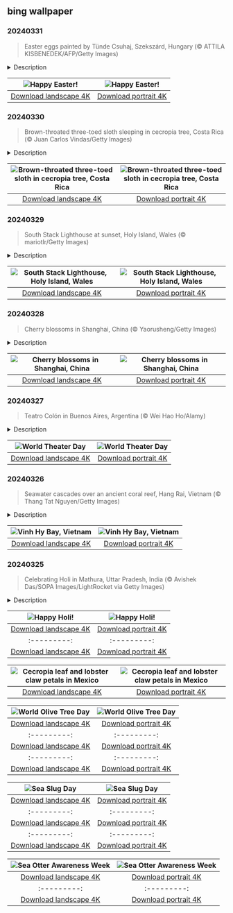 ## bing wallpaper

### 20240331

> Easter eggs painted by Tünde Csuhaj, Szekszárd, Hungary (© ATTILA KISBENEDEK/AFP/Getty Images)

<details>
<summary>Description</summary>

> Happy Easter! Do you like your eggs boiled or painted? The practice of painting chicken eggs, which originates from Persian traditions, was adopted by Christians in the early 17th century to commemorate this holiday, also called Pascha. Hungarian artist, Tünde Csuhaj—living and working in the small city of southern Hungary, Szekszárd—has mastered the craft. The internationally recognized egg-painter developed her own etching technique to create lace-like patterns. The meticulous designs appear on all sorts of eggs, including chicken, goose, swan, and even emu or ostrich eggs. The intricate motifs of incredible craftsmanship are often shown at national and international fairs and exhibitions. Are you inspired? Grab a paintbrush and test your egg-painting skills.
> 
> 
> 
> 

</details>

| ![Happy Easter!](https://cn.bing.com/th?id=OHR.HungarianEggs_EN-US3026213374_UHD.jpg&pid=hp&w=400&h=224&rs=1&c=4) | ![Happy Easter!](https://cn.bing.com/th?id=OHR.HungarianEggs_EN-US3026213374_1080x1920.jpg&pid=hp&w=155&h=315&rs=1&c=4) |
|:---------:|:---------:|
| [Download landscape 4K](https://cn.bing.com/th?id=OHR.HungarianEggs_EN-US3026213374_UHD.jpg) | [Download portrait 4K](https://cn.bing.com/th?id=OHR.HungarianEggs_EN-US3026213374_1080x1920.jpg) |

### 20240330

> Brown-throated three-toed sloth sleeping in cecropia tree, Costa Rica (© Juan Carlos Vindas/Getty Images)

<details>
<summary>Description</summary>

> Costa Rica's forests are habitats for two sloth species: Hoffmann's two-toed sloth and the star of today's homepage, the brown-throated three-toed sloth. Despite being larger than many other tree-dwelling mammals, three-toed sloths have adapted by reducing their muscle mass and size to thrive on treetops. Their large stomachs have four chambers, which, when full, account for about 30% of their body weight. These shaggy critters are so sedentary that algae grow on their coats, which helps to camouflage them within the rainforest canopy. In 2021, these slow-moving creatures were declared national symbols in Costa Rica. Then-president Carlos Alvarado signed the initiative into law to emphasize the sloths' importance in the country's ecosystem.
> 
> 
> 
> 

</details>

| ![Brown-throated three-toed sloth in cecropia tree, Costa Rica](https://cn.bing.com/th?id=OHR.SleepySloth_EN-US2834457510_UHD.jpg&pid=hp&w=400&h=224&rs=1&c=4) | ![Brown-throated three-toed sloth in cecropia tree, Costa Rica](https://cn.bing.com/th?id=OHR.SleepySloth_EN-US2834457510_1080x1920.jpg&pid=hp&w=155&h=315&rs=1&c=4) |
|:---------:|:---------:|
| [Download landscape 4K](https://cn.bing.com/th?id=OHR.SleepySloth_EN-US2834457510_UHD.jpg) | [Download portrait 4K](https://cn.bing.com/th?id=OHR.SleepySloth_EN-US2834457510_1080x1920.jpg) |

### 20240329

> South Stack Lighthouse at sunset, Holy Island, Wales (© mariotlr/Getty Images)

<details>
<summary>Description</summary>

> Built on the rugged cliffs of Holy Island, Wales, the South Stack Lighthouse stands watch over the deep waters of the Irish Sea. The 91-foot-tall white tower has guided sailors since its completion in 1809; it provides safe passage for ships on the Dublin-Holyhead-Liverpool route. When it was built, sperm whale oil was used to light the lamps; however, over the years, the mechanism has been upgraded to more advanced technology like LED bulbs and Fresnel lenses. Automated in 1984, the lighthouse continues to serve as a vital navigational aid, with its powerful beam shining up to 28 miles. As the sun sets and the sky fills with colors, the silhouette of the South Stack Lighthouse in the dusk makes for a stunning sight. Visitors brave the 400-step descent down the steep cliff face to explore the lighthouse, including its engine room and exhibition area.
> 
> 
> 
> 

</details>

| ![South Stack Lighthouse, Holy Island, Wales](https://cn.bing.com/th?id=OHR.SouthStackLight_EN-US2733077237_UHD.jpg&pid=hp&w=400&h=224&rs=1&c=4) | ![South Stack Lighthouse, Holy Island, Wales](https://cn.bing.com/th?id=OHR.SouthStackLight_EN-US2733077237_1080x1920.jpg&pid=hp&w=155&h=315&rs=1&c=4) |
|:---------:|:---------:|
| [Download landscape 4K](https://cn.bing.com/th?id=OHR.SouthStackLight_EN-US2733077237_UHD.jpg) | [Download portrait 4K](https://cn.bing.com/th?id=OHR.SouthStackLight_EN-US2733077237_1080x1920.jpg) |

### 20240328

> Cherry blossoms in Shanghai, China (© Yaorusheng/Getty Images)

<details>
<summary>Description</summary>

> In spring, nature puts on a vibrant display, marking the start of the season with the bloom of cherry blossoms. Around the globe, from Japan to the United States, this spectacle captivates millions of hearts. In China, cherry blossoms, known as 'Yinghua,' bloom from late March to late April, adorning landscapes with delicate hues of pink and white. Revered for centuries by the Chinese, these fragile petals hold profound significance in their traditions, symbolizing renewal, hope, and the transient nature of life. Among popular places to see them are Wuhan's East Lake Cherry Blossom Park, Lu Xun Park in Shanghai, and Beijing's Yuyuantan Park. Cherry blossoms look similar to plum blossoms, but an easy way to distinguish between the two is to look at their petals. Cherry blossom petals have split ends, but plum blossoms don't.
> 
> 
> 
> 

</details>

| ![Cherry blossoms in Shanghai, China](https://cn.bing.com/th?id=OHR.ShanghaiBlossoms_EN-US2613653434_UHD.jpg&pid=hp&w=400&h=224&rs=1&c=4) | ![Cherry blossoms in Shanghai, China](https://cn.bing.com/th?id=OHR.ShanghaiBlossoms_EN-US2613653434_1080x1920.jpg&pid=hp&w=155&h=315&rs=1&c=4) |
|:---------:|:---------:|
| [Download landscape 4K](https://cn.bing.com/th?id=OHR.ShanghaiBlossoms_EN-US2613653434_UHD.jpg) | [Download portrait 4K](https://cn.bing.com/th?id=OHR.ShanghaiBlossoms_EN-US2613653434_1080x1920.jpg) |

### 20240327

> Teatro Colón in Buenos Aires, Argentina (© Wei Hao Ho/Alamy)

<details>
<summary>Description</summary>

> Today, all the world's a stage. Every year on March 27, the curtains rise to thunderous applause in celebration of World Theater Day—an ode to an art form that has influenced the masses for centuries. The day aims to promote theater and raise awareness of how it has preserved ancient cultures, provided social commentary throughout history, and even helped form our language. Seen in the image today is the Teatro Colón, Buenos Aires, a symbol of Argentina's rich theatrical heritage. Built in 1908, the theater is renowned for its grand architecture and exceptional acoustics, making it one of the world's premier opera houses. Over the years, it has hosted performances by legendary figures such as Enrico Caruso, Richard Strauss, Lily Pons, Marina de Gabaráin, Joss Stone, Branford Marsalis, and many more. On this day dedicated to drama, let's appreciate this art form that continues to narrate stories in the most spectacular way!
> 
> 
> 
> 

</details>

| ![World Theater Day](https://cn.bing.com/th?id=OHR.TeatroColon_EN-US2518867279_UHD.jpg&pid=hp&w=400&h=224&rs=1&c=4) | ![World Theater Day](https://cn.bing.com/th?id=OHR.TeatroColon_EN-US2518867279_1080x1920.jpg&pid=hp&w=155&h=315&rs=1&c=4) |
|:---------:|:---------:|
| [Download landscape 4K](https://cn.bing.com/th?id=OHR.TeatroColon_EN-US2518867279_UHD.jpg) | [Download portrait 4K](https://cn.bing.com/th?id=OHR.TeatroColon_EN-US2518867279_1080x1920.jpg) |

### 20240326

> Seawater cascades over an ancient coral reef, Hang Rai, Vietnam (© Thang Tat Nguyen/Getty Images)

<details>
<summary>Description</summary>

> Welcome to Hang Rai, a blend of ancient rock formations and vibrant coral reefs. Also called Rai Cave, this cavern is part of the Vinh Hy Bay—enclosed by Nui Chua National Park—in the South Central Coast region of Vietnam. The area's natural coral reefs are surrounded by rock formations that are stacked upon each other to form a group of caves. One origin of the name 'Hang Rai' or 'Rai Cave' comes from otters (rai) that were occasionally seen seeking shelter in the caves. Another explanation is attributed to the abundance of rai trees in the area, whose oil was used to waterproof boats. The landscape is an awe-inspiring sight both under and above water: corals for deep divers and colorful sunsets for those who like camping in the sea breeze.
> 
> 
> 
> 

</details>

| ![Vinh Hy Bay, Vietnam](https://cn.bing.com/th?id=OHR.HangRaiVietnam_EN-US2418713642_UHD.jpg&pid=hp&w=400&h=224&rs=1&c=4) | ![Vinh Hy Bay, Vietnam](https://cn.bing.com/th?id=OHR.HangRaiVietnam_EN-US2418713642_1080x1920.jpg&pid=hp&w=155&h=315&rs=1&c=4) |
|:---------:|:---------:|
| [Download landscape 4K](https://cn.bing.com/th?id=OHR.HangRaiVietnam_EN-US2418713642_UHD.jpg) | [Download portrait 4K](https://cn.bing.com/th?id=OHR.HangRaiVietnam_EN-US2418713642_1080x1920.jpg) |

### 20240325

> Celebrating Holi in Mathura, Uttar Pradesh, India (© Avishek Das/SOPA Images/LightRocket via Getty Images)

<details>
<summary>Description</summary>

> It's Holi; get ready to become a walking rainbow and sprinkle joy wherever you go! This festival of colors, spring, and love is a cornerstone of Indian and Nepali culture. It is also celebrated in other countries with large Hindu populations, such as Bangladesh, Pakistan, the US, the UK, Suriname, Indonesia, and Malaysia. Festivities last for a night and a day, starting on the evening of the last full moon in the Hindu calendar month of Phalguna, which usually falls in March in the Gregorian calendar. As the sun sets, people gather to light bonfires, a ritual known as Holika Dahan, symbolizing the triumph of good over evil. The following day, the streets come alive with people splashing each other in colors, giving everyone a vibrant makeover. Are you ready for the hues of Holi?
> 
> 
> 
> 

</details>

| ![Happy Holi!](https://cn.bing.com/th?id=OHR.ColorfulHoli_EN-US2354988297_UHD.jpg&pid=hp&w=400&h=224&rs=1&c=4) | ![Happy Holi!](https://cn.bing.com/th?id=OHR.ColorfulHoli_EN-US2354988297_1080x1920.jpg&pid=hp&w=155&h=315&rs=1&c=4) |
|:---------:|:---------:|
| [Download landscape 4K](https://cn.bing.com/th?id=OHR.ColorfulHoli_EN-US2354988297_UHD.jpg) | [Download portrait 4K](https://cn.bing.com/th?id=OHR.ColorfulHoli_EN-US2354988297_1080x1920.jpg) |PeakDistrictNP_EN-US8094447567_1080x1920.jpg) |rait 4K](https://cn.bing.com/th?id=OHR.MarignyBeads_ZH-CN9346804869_1080x1920.jpg) |K](https://cn.bing.com/th?id=OHR.DeathValleySalt_EN-US1068737086_1080x1920.jpg) |N-US0948108910_1080x1920.jpg) |ing.com/th?id=OHR.EagleTree_EN-US8588984234_1080x1920.jpg) |d portrait 4K](https://cn.bing.com/th?id=OHR.SurfSanDiego_EN-US0761983664_1080x1920.jpg) |?id=OHR.CormorantBridge_EN-US1902862286_1080x1920.jpg) |om/th?id=OHR.AmericanWetlands_EN-US1844827155_1080x1920.jpg&pid=hp&w=155&h=315&rs=1&c=4) |
|:---------:|:---------:|
| [Download landscape 4K](https://cn.bing.com/th?id=OHR.AmericanWetlands_EN-US1844827155_UHD.jpg) | [Download portrait 4K](https://cn.bing.com/th?id=OHR.AmericanWetlands_EN-US1844827155_1080x1920.jpg) |9784_UHD.jpg) | [Download portrait 4K](https://cn.bing.com/th?id=OHR.RedPlanetDay_EN-US9693219784_1080x1920.jpg) |r claw is often cultivated as an ornamental plant for tropical gardens. Gardeners looking to attract birds love the Heliconia because its plentiful nectar draws hummingbirds to its downward-facing flowers. Those same flowers have special recognition in Bolivia as 'patujú,' the national flower, which appears on one of the country's flags.
> 
> 

</details>

| ![Cecropia leaf and lobster claw petals in Mexico](https://cn.bing.com/th?id=OHR.Cecropia_EN-US9602789937_UHD.jpg&pid=hp&w=400&h=224&rs=1&c=4) | ![Cecropia leaf and lobster claw petals in Mexico](https://cn.bing.com/th?id=OHR.Cecropia_EN-US9602789937_1080x1920.jpg&pid=hp&w=155&h=315&rs=1&c=4) |
|:---------:|:---------:|
| [Download landscape 4K](https://cn.bing.com/th?id=OHR.Cecropia_EN-US9602789937_UHD.jpg) | [Download portrait 4K](https://cn.bing.com/th?id=OHR.Cecropia_EN-US9602789937_1080x1920.jpg) |though olive trees do not grow very tall, usually no more than 30 feet, they live a very long time. One of the oldest known trees in the world, in Portugal, is believed to be 3,350 years old. Many live for millennia, their trunks growing thick and gnarled, and their branches bearing fruit century after century. As civilizations rise and fall around them, these hardy trees remain resilient and steadfast.
> 
> 

</details>

| ![World Olive Tree Day](https://cn.bing.com/th?id=OHR.OliveTreeDay_EN-US9460125670_UHD.jpg&pid=hp&w=400&h=224&rs=1&c=4) | ![World Olive Tree Day](https://cn.bing.com/th?id=OHR.OliveTreeDay_EN-US9460125670_1080x1920.jpg&pid=hp&w=155&h=315&rs=1&c=4) |
|:---------:|:---------:|
| [Download landscape 4K](https://cn.bing.com/th?id=OHR.OliveTreeDay_EN-US9460125670_UHD.jpg) | [Download portrait 4K](https://cn.bing.com/th?id=OHR.OliveTreeDay_EN-US9460125670_1080x1920.jpg) |pid=hp&w=155&h=315&rs=1&c=4) |
|:---------:|:---------:|
| [Download landscape 4K](https://cn.bing.com/th?id=OHR.MonksMound_EN-US9323884241_UHD.jpg) | [Download portrait 4K](https://cn.bing.com/th?id=OHR.MonksMound_EN-US9323884241_1080x1920.jpg) |](https://cn.bing.com/th?id=OHR.Calacas_EN-US6430903741_UHD.jpg) | [Download portrait 4K](https://cn.bing.com/th?id=OHR.Calacas_EN-US6430903741_1080x1920.jpg) |.com/th?id=OHR.SealRiver_EN-US6267835630_1080x1920.jpg&pid=hp&w=155&h=315&rs=1&c=4) |
|:---------:|:---------:|
| [Download landscape 4K](https://cn.bing.com/th?id=OHR.SealRiver_EN-US6267835630_UHD.jpg) | [Download portrait 4K](https://cn.bing.com/th?id=OHR.SealRiver_EN-US6267835630_1080x1920.jpg) |e a more fitting name. Someone call Terry.
> 
> 

</details>

| ![Sea Slug Day](https://cn.bing.com/th?id=OHR.SeaAngel_EN-US5531672696_UHD.jpg&pid=hp&w=400&h=224&rs=1&c=4) | ![Sea Slug Day](https://cn.bing.com/th?id=OHR.SeaAngel_EN-US5531672696_1080x1920.jpg&pid=hp&w=155&h=315&rs=1&c=4) |
|:---------:|:---------:|
| [Download landscape 4K](https://cn.bing.com/th?id=OHR.SeaAngel_EN-US5531672696_UHD.jpg) | [Download portrait 4K](https://cn.bing.com/th?id=OHR.SeaAngel_EN-US5531672696_1080x1920.jpg) |OHR.DarkSkyAcadia_EN-US6966527964_1080x1920.jpg) |.bing.com/th?id=OHR.GoldenJellyfish_EN-US6743816471_1080x1920.jpg&pid=hp&w=155&h=315&rs=1&c=4) |
|:---------:|:---------:|
| [Download landscape 4K](https://cn.bing.com/th?id=OHR.GoldenJellyfish_EN-US6743816471_UHD.jpg) | [Download portrait 4K](https://cn.bing.com/th?id=OHR.GoldenJellyfish_EN-US6743816471_1080x1920.jpg) |ng.com/th?id=OHR.LastDollarRoad_EN-US7923638318_UHD.jpg&pid=hp&w=400&h=224&rs=1&c=4) | ![First day of autumn](https://cn.bing.com/th?id=OHR.LastDollarRoad_EN-US7923638318_1080x1920.jpg&pid=hp&w=155&h=315&rs=1&c=4) |
|:---------:|:---------:|
| [Download landscape 4K](https://cn.bing.com/th?id=OHR.LastDollarRoad_EN-US7923638318_UHD.jpg) | [Download portrait 4K](https://cn.bing.com/th?id=OHR.LastDollarRoad_EN-US7923638318_1080x1920.jpg) |ppers who hunted otters to near extinction before they were protected by law. Although sea otter populations have rebounded, they are still considered endangered. Otters live along the Pacific Coast of North America, from California up to Alaska. Although they can walk on land, they almost never find the need or desire to, even when it's nap time. When they're ready for a snooze, they'll raft up, wrap themselves in a strand of kelp to keep them from drifting away, and recline on the world's biggest waterbed.

</details>

| ![Sea Otter Awareness Week](https://cn.bing.com/th?id=OHR.SitkaOtters_EN-US7714053956_UHD.jpg&pid=hp&w=400&h=224&rs=1&c=4) | ![Sea Otter Awareness Week](https://cn.bing.com/th?id=OHR.SitkaOtters_EN-US7714053956_1080x1920.jpg&pid=hp&w=155&h=315&rs=1&c=4) |
|:---------:|:---------:|
| [Download landscape 4K](https://cn.bing.com/th?id=OHR.SitkaOtters_EN-US7714053956_UHD.jpg) | [Download portrait 4K](https://cn.bing.com/th?id=OHR.SitkaOtters_EN-US7714053956_1080x1920.jpg) |oo_EN-US7569665443_UHD.jpg&pid=hp&w=400&h=224&rs=1&c=4) | ![World Bamboo Day](https://cn.bing.com/th?id=OHR.ArashiyamaBamboo_EN-US7569665443_1080x1920.jpg&pid=hp&w=155&h=315&rs=1&c=4) |
|:---------:|:---------:|
| [Download landscape 4K](https://cn.bing.com/th?id=OHR.ArashiyamaBamboo_EN-US7569665443_UHD.jpg) | [Download portrait 4K](https://cn.bing.com/th?id=OHR.ArashiyamaBamboo_EN-US7569665443_1080x1920.jpg) |